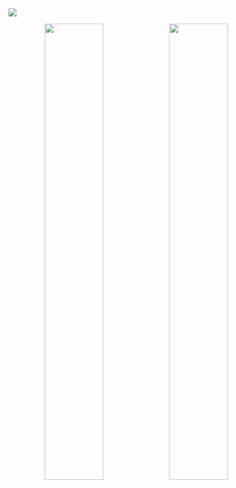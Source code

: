 <img src="https://capsule-render.vercel.app/api?type=waving&color=timeAuto&height=300&section=header&text=jjangminii&fontSize=70" />

<p align="center">
  <img src="https://github-readme-stats.vercel.app/api?username=jjangminii&show_icons=true&theme=radical" width="48%">
  <img src="https://github-readme-stats.vercel.app/api/top-langs/?username=jjangminii&layout=compact" width="48%">
</p>
